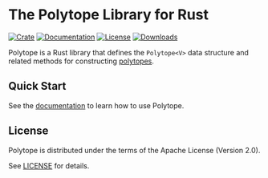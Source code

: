 # The Polytope Library for Rust

[![Crate](https://img.shields.io/crates/v/polytope.svg)](https://crates.io/crates/polytope)
[![Documentation](https://docs.rs/polytope/badge.svg)](https://docs.rs/polytope/)
[![License](https://img.shields.io/crates/l/polytope.svg)](LICENSE)
[![Downloads](https://img.shields.io/crates/d/polytope.svg)](https://crates.io/crates/polytope)

Polytope is a Rust library that defines the `Polytope<V>` data structure and related methods for constructing
[polytopes](https://en.wikipedia.org/wiki/Polytope).

## Quick Start

See the [documentation](https://docs.rs/polytope/) to learn how to use Polytope.

## License

Polytope is distributed under the terms of the Apache License (Version 2.0).

See [LICENSE](LICENSE) for details.
